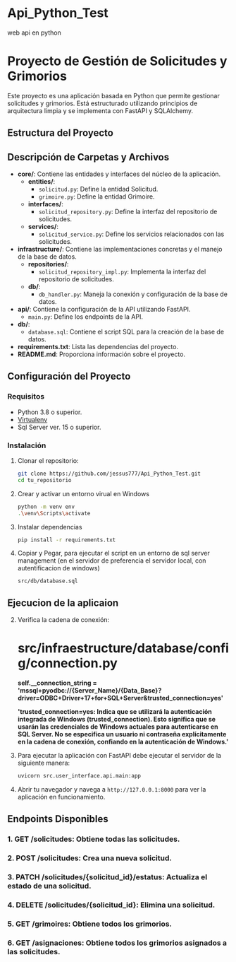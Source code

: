 # Api_Python_Test
web api en python

# Proyecto de Gestión de Solicitudes y Grimorios

Este proyecto es una aplicación basada en Python que permite gestionar solicitudes y grimorios. Está estructurado utilizando principios de arquitectura limpia y se implementa con FastAPI y SQLAlchemy.

## Estructura del Proyecto


## Descripción de Carpetas y Archivos

- **core/**: Contiene las entidades y interfaces del núcleo de la aplicación.
  - **entities/**:
    - `solicitud.py`: Define la entidad Solicitud.
    - `grimoire.py`: Define la entidad Grimoire.
  - **interfaces/**:
    - `solicitud_repository.py`: Define la interfaz del repositorio de solicitudes.
  - **services/**:
    - `solicitud_service.py`: Define los servicios relacionados con las solicitudes.
- **infrastructure/**: Contiene las implementaciones concretas y el manejo de la base de datos.
  - **repositories/**:
    - `solicitud_repository_impl.py`: Implementa la interfaz del repositorio de solicitudes.
  - **db/**:
    - `db_handler.py`: Maneja la conexión y configuración de la base de datos.
- **api/**: Contiene la configuración de la API utilizando FastAPI.
  - `main.py`: Define los endpoints de la API.
- **db/**:
  - `database.sql`: Contiene el script SQL para la creación de la base de datos.
- **requirements.txt**: Lista las dependencias del proyecto.
- **README.md**: Proporciona información sobre el proyecto.

## Configuración del Proyecto

### Requisitos

- Python 3.8 o superior.
- [Virtualenv](https://virtualenv.pypa.io/en/latest/)
- Sql Server ver. 15 o superior.
### Instalación

1. Clonar el repositorio:

   ```bash
   git clone https://github.com/jessus777/Api_Python_Test.git
   cd tu_repositorio

2.  Crear y activar un entorno virual en Windows
    ```bash
    python -m venv env
    .\venv\Scripts\activate


3. Instalar dependencias
    ```bash
    pip install -r requirements.txt


5. Copiar y Pegar, para ejecutar el script en un entorno de sql server management (en el servidor de preferencia el servidor local, con autentificacion de windows)

   `src/db/database.sql`


## Ejecucion de la aplicaion

2. Verifica la cadena de conexión:
   
   # src/infraestructure/database/config/connection.py
   **self.__connection_string = 'mssql+pyodbc://{Server_Name}/{Data_Base}?driver=ODBC+Driver+17+for+SQL+Server&trusted_connection=yes'**

    **'trusted_connection=yes: Indica que se utilizará la autenticación integrada de Windows (trusted_connection). Esto significa que se usarán las credenciales de Windows actuales para autenticarse en SQL Server. No se especifica un usuario ni contraseña explícitamente en la cadena de conexión, confiando en la autenticación de Windows.'**

2. Para ejecutar la aplicación con FastAPI debe ejecutar el servidor de la siguiente manera:

    ```bash
    uvicorn src.user_interface.api.main:app

3. Abrir tu navegador y navega a `http://127.0.0.1:8000` para ver la aplicación en funcionamiento.

## Endpoints Disponibles

### 1. GET /solicitudes: Obtiene todas las solicitudes.
### 2. POST /solicitudes: Crea una nueva solicitud.
### 3. PATCH /solicitudes/{solicitud_id}/estatus: Actualiza el estado de una solicitud.
### 4. DELETE /solicitudes/{solicitud_id}: Elimina una solicitud.
### 5. GET /grimoires: Obtiene todos los grimorios.
### 6. GET /asignaciones: Obtiene todos los grimorios asignados a las solicitudes.

